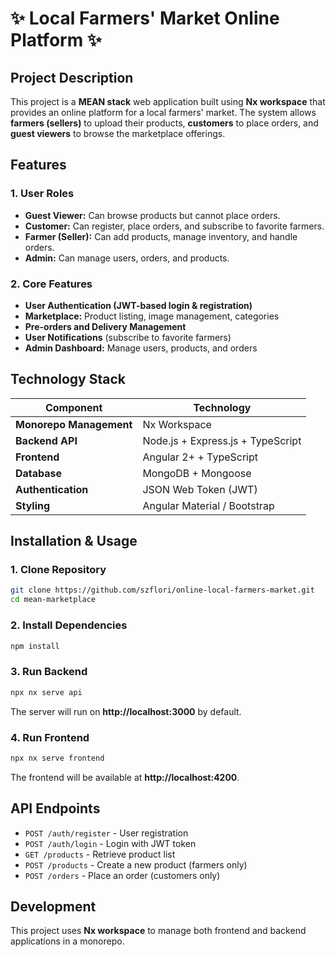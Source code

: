 # ✨ Local Farmers' Market Online Platform ✨

## **Project Description**
This project is a **MEAN stack** web application built using **Nx workspace** that provides an online platform for a local farmers' market. The system allows **farmers (sellers)** to upload their products, **customers** to place orders, and **guest viewers** to browse the marketplace offerings.

## **Features**
### **1. User Roles**
- **Guest Viewer:** Can browse products but cannot place orders.
- **Customer:** Can register, place orders, and subscribe to favorite farmers.
- **Farmer (Seller):** Can add products, manage inventory, and handle orders.
- **Admin:** Can manage users, orders, and products.

### **2. Core Features**
- **User Authentication (JWT-based login & registration)**
- **Marketplace:** Product listing, image management, categories
- **Pre-orders and Delivery Management**
- **User Notifications** (subscribe to favorite farmers)
- **Admin Dashboard:** Manage users, products, and orders

## **Technology Stack**
| Component | Technology |
|-----------|------------|
| **Monorepo Management** | Nx Workspace |
| **Backend API** | Node.js + Express.js + TypeScript |
| **Frontend** | Angular 2+ + TypeScript |
| **Database** | MongoDB + Mongoose |
| **Authentication** | JSON Web Token (JWT) |
| **Styling** | Angular Material / Bootstrap |

## **Installation & Usage**
### **1. Clone Repository**
```bash
git clone https://github.com/szflori/online-local-farmers-market.git
cd mean-marketplace
```

### **2. Install Dependencies**
```bash
npm install
```

### **3. Run Backend**
```bash
npx nx serve api
```
The server will run on **http://localhost:3000** by default.

### **4. Run Frontend**
```bash
npx nx serve frontend
```
The frontend will be available at **http://localhost:4200**.

## **API Endpoints**
- `POST /auth/register` - User registration
- `POST /auth/login` - Login with JWT token
- `GET /products` - Retrieve product list
- `POST /products` - Create a new product (farmers only)
- `POST /orders` - Place an order (customers only)

## **Development**
This project uses **Nx workspace** to manage both frontend and backend applications in a monorepo.
